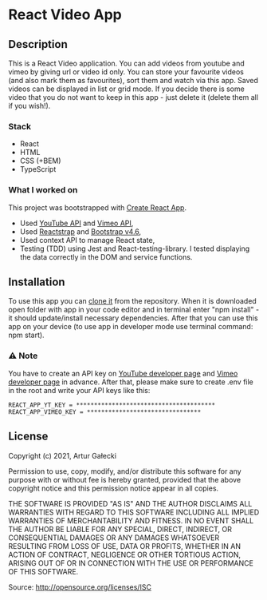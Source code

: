 # React Video App

## Description

This is a React Video application. You can add videos from youtube and vimeo by giving url or video id only. You can store your favourite videos (and also mark them as favourites), sort them and watch via this app. Saved videos can be displayed in list or grid mode. If you decide there is some video that you do not want to keep in this app - just delete it (delete them all if you wish!).

### Stack

- React
- HTML
- CSS (+BEM)
- TypeScript

### What I worked on

This project was bootstrapped with [Create React App](https://github.com/facebook/create-react-app).

- Used [YouTube API](https://developers.google.com/youtube/v3) and [Vimeo API](https://developer.vimeo.com/api/guides/start),
- Used [Reactstrap](https://reactstrap.github.io/) and [Bootstrap v4.6](https://getbootstrap.com/docs/4.6/getting-started/introduction/),
- Used context API to manage React state,
- Testing (TDD) using Jest and React-testing-library. I tested displaying the data correctly in the DOM and service functions.

## Installation

To use this app you can [clone it](https://docs.github.com/en/github/creating-cloning-and-archiving-repositories/cloning-a-repository-from-github/cloning-a-repository) from the repository. When it is downloaded open folder with app in your code editor and in terminal enter "npm install" - it should update/install necessary dependencies. After that you can use this app on your device (to use app in developer mode use terminal command: npm start).

### :warning: Note

You have to create an API key on [YouTube developer page](https://developers.google.com/youtube/v3) and [Vimeo developer page](https://developer.vimeo.com/api/guides/start) in advance. After that, please make sure to create .env file in the root and write your API keys like this:

```
REACT_APP_YT_KEY = ***************************************
REACT_APP_VIMEO_KEY = ********************************
```

## License

Copyright (c) 2021, Artur Gałecki

Permission to use, copy, modify, and/or distribute this software for any purpose with or without fee is hereby granted, provided that the above copyright notice and this permission notice appear in all copies.

THE SOFTWARE IS PROVIDED "AS IS" AND THE AUTHOR DISCLAIMS ALL WARRANTIES WITH REGARD TO THIS SOFTWARE INCLUDING ALL IMPLIED WARRANTIES OF MERCHANTABILITY AND FITNESS. IN NO EVENT SHALL THE AUTHOR BE LIABLE FOR ANY SPECIAL, DIRECT, INDIRECT, OR CONSEQUENTIAL DAMAGES OR ANY DAMAGES WHATSOEVER RESULTING FROM LOSS OF USE, DATA OR PROFITS, WHETHER IN AN ACTION OF CONTRACT, NEGLIGENCE OR OTHER TORTIOUS ACTION, ARISING OUT OF OR IN CONNECTION WITH THE USE OR PERFORMANCE OF THIS SOFTWARE.

Source: http://opensource.org/licenses/ISC
